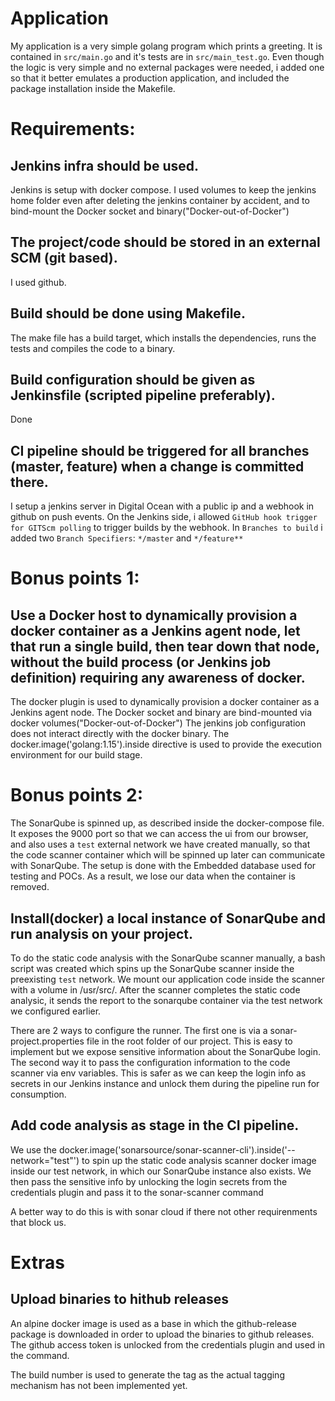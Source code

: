 # Application
My application is a very simple golang program which prints a greeting. It is contained in `src/main.go` and it's tests are in `src/main_test.go`. Even though the logic is very simple and no external packages were needed, i added one so that it better emulates a production application, and included the package installation inside the Makefile.
 
# Requirements:
## Jenkins infra should be used.
Jenkins is setup with docker compose. I used volumes to keep the jenkins home folder even after deleting the jenkins container by accident, and to bind-mount the Docker socket and binary("Docker-out-of-Docker")
## The project/code should be stored in an external SCM (git based).
I used github.
## Build should be done using Makefile.
The make file has a build target, which installs the dependencies, runs the tests and compiles the code to a binary.
## Build configuration should be given as Jenkinsfile (scripted pipeline preferably).
Done
##  CI pipeline should be triggered for all branches (master, feature) when a change is committed there.
I setup a jenkins server in Digital Ocean with a public ip and a webhook in github on push events.
On the Jenkins side, i allowed `GitHub hook trigger for GITScm polling` to trigger builds by the webhook.
In `Branches to build` i added two `Branch Specifiers`: `*/master` and `*/feature**`

# Bonus points 1:
## Use a Docker host to dynamically provision a docker container as a Jenkins agent node, let that run a single build, then tear down that node, without the build process (or Jenkins job definition) requiring any awareness of docker.
The docker plugin is used to dynamically provision a docker container as a Jenkins agent node.
The Docker socket and binary are bind-mounted via docker volumes("Docker-out-of-Docker")
The jenkins job configuration does not interact directly with the docker binary. The docker.image('golang:1.15').inside directive is used to provide the execution environment for our build stage.

# Bonus points 2:
The SonarQube is spinned up, as described inside the docker-compose file.
It exposes the 9000 port so that we can access the ui from our browser, and also uses a `test` external network we have created manually, so that the code scanner container which will be spinned up later can communicate with SonarQube.
The setup is done with the Embedded database used for testing and POCs. As a result, we lose our data when the container is removed.

## Install(docker) a local instance of SonarQube and run analysis on your project.
To do the static code analysis with the SonarQube scanner manually, a bash script was created which spins up the SonarQube scanner inside the preexisting `test` network. We mount our application code inside the scanner with a volume in /usr/src/. After the scanner completes the static code analysic, it sends the report to the sonarqube container via the test network we configured earlier.

There are 2 ways to configure the runner. The first one is via a sonar-project.properties file in the root folder of our project. This is easy to implement but we expose sensitive information about the SonarQube login.
The second way it to pass the configuration information to the code scanner via env variables. This is safer as we can keep the login info as secrets in our Jenkins instance and unlock them during the pipeline run for consumption.

## Add code analysis as stage in the CI pipeline.
We use the docker.image('sonarsource/sonar-scanner-cli').inside('--network="test"') to spin up the static code analysis scanner docker image inside our test network, in which our SonarQube instance also exists.
We then pass the sensitive info by unlocking the login secrets from the credentials plugin and pass it to the sonar-scanner command

A better way to do this is with sonar cloud if there not other requirenments that block us.


# Extras
## Upload binaries to hithub releases
An alpine docker image is used as a base in which the github-release package is downloaded in order to upload the binaries to github releases.
The github access token is unlocked from the credentials plugin and used in the command.

The build number is used to generate the tag as the actual tagging mechanism has not been implemented yet. 